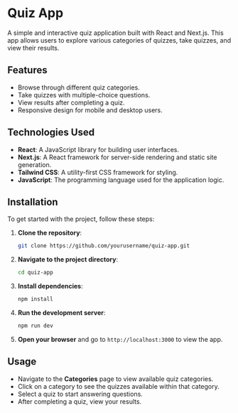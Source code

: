# Quiz App

A simple and interactive quiz application built with React and Next.js. This app allows users to explore various categories of quizzes, take quizzes, and view their results.

## Features

- Browse through different quiz categories.
- Take quizzes with multiple-choice questions.
- View results after completing a quiz.
- Responsive design for mobile and desktop users.

## Technologies Used

- **React**: A JavaScript library for building user interfaces.
- **Next.js**: A React framework for server-side rendering and static site generation.
- **Tailwind CSS**: A utility-first CSS framework for styling.
- **JavaScript**: The programming language used for the application logic.

## Installation

To get started with the project, follow these steps:

1. **Clone the repository**:
   ```bash
   git clone https://github.com/yourusername/quiz-app.git
   ```

2. **Navigate to the project directory**:
   ```bash
   cd quiz-app
   ```

3. **Install dependencies**:
   ```bash
   npm install
   ```

4. **Run the development server**:
   ```bash
   npm run dev
   ```

5. **Open your browser** and go to `http://localhost:3000` to view the app.

## Usage

- Navigate to the **Categories** page to view available quiz categories.
- Click on a category to see the quizzes available within that category.
- Select a quiz to start answering questions.
- After completing a quiz, view your results.
